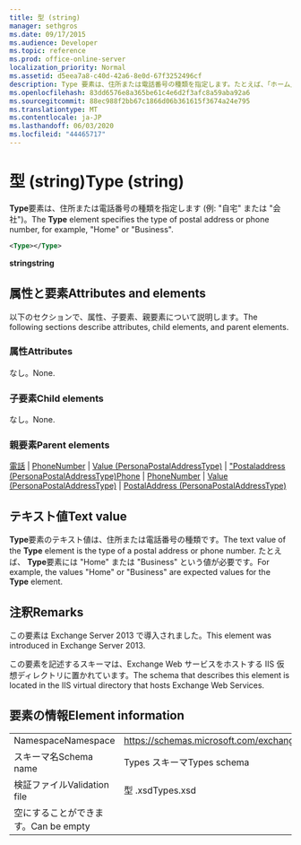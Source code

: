 ```yaml
---
title: 型 (string)
manager: sethgros
ms.date: 09/17/2015
ms.audience: Developer
ms.topic: reference
ms.prod: office-online-server
localization_priority: Normal
ms.assetid: d5eea7a8-c40d-42a6-8e0d-67f3252496cf
description: Type 要素は、住所または電話番号の種類を指定します。たとえば、「ホーム」または「ビジネス」です。
ms.openlocfilehash: 83dd6576e8a365be61c4e6d2f3afc8a59aba92a6
ms.sourcegitcommit: 88ec988f2bb67c1866d06b361615f3674a24e795
ms.translationtype: MT
ms.contentlocale: ja-JP
ms.lasthandoff: 06/03/2020
ms.locfileid: "44465717"
---
```

# <a name="type-string"></a><span data-ttu-id="bde5e-103">型 (string)</span><span class="sxs-lookup"><span data-stu-id="bde5e-103">Type (string)</span></span>

<span data-ttu-id="bde5e-104">**Type**要素は、住所または電話番号の種類を指定します (例: "自宅" または "会社")。</span><span class="sxs-lookup"><span data-stu-id="bde5e-104">The **Type** element specifies the type of postal address or phone number, for example, "Home" or "Business".</span></span> 
  
```XML
<Type></Type>
```

 <span data-ttu-id="bde5e-105">**string**</span><span class="sxs-lookup"><span data-stu-id="bde5e-105">**string**</span></span>
## <a name="attributes-and-elements"></a><span data-ttu-id="bde5e-106">属性と要素</span><span class="sxs-lookup"><span data-stu-id="bde5e-106">Attributes and elements</span></span>

<span data-ttu-id="bde5e-107">以下のセクションで、属性、子要素、親要素について説明します。</span><span class="sxs-lookup"><span data-stu-id="bde5e-107">The following sections describe attributes, child elements, and parent elements.</span></span>
  
### <a name="attributes"></a><span data-ttu-id="bde5e-108">属性</span><span class="sxs-lookup"><span data-stu-id="bde5e-108">Attributes</span></span>

<span data-ttu-id="bde5e-109">なし。</span><span class="sxs-lookup"><span data-stu-id="bde5e-109">None.</span></span>
  
### <a name="child-elements"></a><span data-ttu-id="bde5e-110">子要素</span><span class="sxs-lookup"><span data-stu-id="bde5e-110">Child elements</span></span>

<span data-ttu-id="bde5e-111">なし。</span><span class="sxs-lookup"><span data-stu-id="bde5e-111">None.</span></span>
  
### <a name="parent-elements"></a><span data-ttu-id="bde5e-112">親要素</span><span class="sxs-lookup"><span data-stu-id="bde5e-112">Parent elements</span></span>

<span data-ttu-id="bde5e-113">[電話](phone.md)  | [PhoneNumber](phonenumber.md)  | [Value (PersonaPostalAddressType)](value-personapostaladdresstype.md)  | ["Postaladdress (PersonaPostalAddressType)](postaladdress-personapostaladdresstype.md)</span><span class="sxs-lookup"><span data-stu-id="bde5e-113">[Phone](phone.md) | [PhoneNumber](phonenumber.md) | [Value (PersonaPostalAddressType)](value-personapostaladdresstype.md) | [PostalAddress (PersonaPostalAddressType)](postaladdress-personapostaladdresstype.md)</span></span>
  
## <a name="text-value"></a><span data-ttu-id="bde5e-114">テキスト値</span><span class="sxs-lookup"><span data-stu-id="bde5e-114">Text value</span></span>

<span data-ttu-id="bde5e-115">**Type**要素のテキスト値は、住所または電話番号の種類です。</span><span class="sxs-lookup"><span data-stu-id="bde5e-115">The text value of the **Type** element is the type of a postal address or phone number.</span></span> <span data-ttu-id="bde5e-116">たとえば、 **Type**要素には "Home" または "Business" という値が必要です。</span><span class="sxs-lookup"><span data-stu-id="bde5e-116">For example, the values "Home" or "Business" are expected values for the **Type** element.</span></span> 
  
## <a name="remarks"></a><span data-ttu-id="bde5e-117">注釈</span><span class="sxs-lookup"><span data-stu-id="bde5e-117">Remarks</span></span>

<span data-ttu-id="bde5e-118">この要素は Exchange Server 2013 で導入されました。</span><span class="sxs-lookup"><span data-stu-id="bde5e-118">This element was introduced in Exchange Server 2013.</span></span>
  
<span data-ttu-id="bde5e-119">この要素を記述するスキーマは、Exchange Web サービスをホストする IIS 仮想ディレクトリに置かれています。</span><span class="sxs-lookup"><span data-stu-id="bde5e-119">The schema that describes this element is located in the IIS virtual directory that hosts Exchange Web Services.</span></span>
  
## <a name="element-information"></a><span data-ttu-id="bde5e-120">要素の情報</span><span class="sxs-lookup"><span data-stu-id="bde5e-120">Element information</span></span>

|||
|:-----|:-----|
|<span data-ttu-id="bde5e-121">Namespace</span><span class="sxs-lookup"><span data-stu-id="bde5e-121">Namespace</span></span>  <br/> |https://schemas.microsoft.com/exchange/services/2006/types  <br/> |
|<span data-ttu-id="bde5e-122">スキーマ名</span><span class="sxs-lookup"><span data-stu-id="bde5e-122">Schema name</span></span>  <br/> |<span data-ttu-id="bde5e-123">Types スキーマ</span><span class="sxs-lookup"><span data-stu-id="bde5e-123">Types schema</span></span>  <br/> |
|<span data-ttu-id="bde5e-124">検証ファイル</span><span class="sxs-lookup"><span data-stu-id="bde5e-124">Validation file</span></span>  <br/> |<span data-ttu-id="bde5e-125">型 .xsd</span><span class="sxs-lookup"><span data-stu-id="bde5e-125">Types.xsd</span></span>  <br/> |
|<span data-ttu-id="bde5e-126">空にすることができます。</span><span class="sxs-lookup"><span data-stu-id="bde5e-126">Can be empty</span></span>  <br/> ||
   

